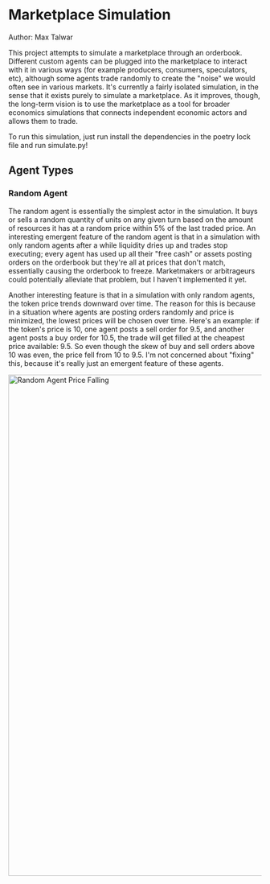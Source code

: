 # Marketplace Simulation
 
Author: Max Talwar

This project attempts to simulate a marketplace through an orderbook. Different custom agents can be plugged into the marketplace to interact with it in various ways (for example producers, consumers, speculators, etc), although some agents trade randomly to create the "noise" we would often see in various markets. It's currently a fairly isolated simulation, in the sense that it exists purely to simulate a marketplace. As it improves, though, the long-term vision is to use the marketplace as a tool for broader economics simulations that connects independent economic actors and allows them to trade.

To run this simulation, just run install the dependencies in the poetry lock file and run simulate.py!

## Agent Types

### Random Agent

The random agent is essentially the simplest actor in the simulation. It buys or sells a random quantity of units on any given turn based on the amount of resources it has at a random price within 5% of the last traded price. An interesting emergent feature of the random agent is that in a simulation with only random agents after a while liquidity dries up and trades stop executing; every agent has used up all their "free cash" or assets posting orders on the orderbook but they're all at prices that don't match, essentially causing the orderbook to freeze. Marketmakers or arbitrageurs could potentially alleviate that problem, but I haven't implemented it yet. 

Another interesting feature is that in a simulation with only random agents, the token price trends downward over time. The reason for this is because in a situation where agents are posting orders randomly and price is minimized, the lowest prices will be chosen over time. Here's an example: if the token's price is 10, one agent posts a sell order for 9.5, and another agent posts a buy order for 10.5, the trade will get filled at the cheapest price available: 9.5. So even though the skew of buy and sell orders above 10 was even, the price fell from 10 to 9.5. I'm not concerned about "fixing" this, because it's really just an emergent feature of these agents. 

<img width="997" alt="Random Agent Price Falling" src="https://github.com/maxtalwar/Marketplace-Simulation/assets/42502920/b9296515-1b26-49b8-a376-e1ab7a55fc28">
